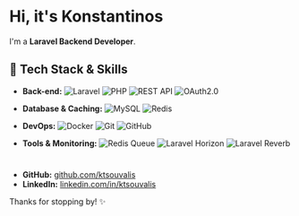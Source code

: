 # Hi, it's Konstantinos

I'm a  **Laravel Backend Developer**.

## 🔧 Tech Stack & Skills

- **Back-end:** ![Laravel](https://img.shields.io/badge/Laravel-FF2D20?style=flat-square&logo=laravel&logoColor=white) ![PHP](https://img.shields.io/badge/PHP-777BB4?style=flat-square&logo=php&logoColor=white) ![REST API](https://img.shields.io/badge/REST-02569B?style=flat-square&logo=swagger&logoColor=white) ![OAuth2.0](https://img.shields.io/badge/OAuth2.0-3C3C3D?style=flat-square&logoColor=white)

- **Database & Caching:** ![MySQL](https://img.shields.io/badge/MySQL-4479A1?style=flat-square&logo=mysql&logoColor=white) ![Redis](https://img.shields.io/badge/Redis-DC382D?style=flat-square&logo=redis&logoColor=white)

- **DevOps:** ![Docker](https://img.shields.io/badge/Docker-2496ED?style=flat-square&logo=docker&logoColor=white) ![Git](https://img.shields.io/badge/Git-F05032?style=flat-square&logo=git&logoColor=white) ![GitHub](https://img.shields.io/badge/GitHub-181717?style=flat-square&logo=github&logoColor=white)

- **Tools & Monitoring:** ![Redis Queue](https://img.shields.io/badge/Redis-DC382D?style=flat-square&logo=redis&logoColor=white) ![Laravel Horizon](https://img.shields.io/badge/Laravel%20Horizon-FF2D20?style=flat-square&logo=laravel&logoColor=white) ![Laravel Reverb](https://img.shields.io/badge/Laravel%20Reverb-FF2D20?style=flat-square&logo=laravel&logoColor=white)
#
- **GitHub:** [github.com/ktsouvalis](https://github.com/ktsouvalis)
- **LinkedIn:** [linkedin.com/in/ktsouvalis](https://www.linkedin.com/in/ktsouvalis/)

Thanks for stopping by! ✨
